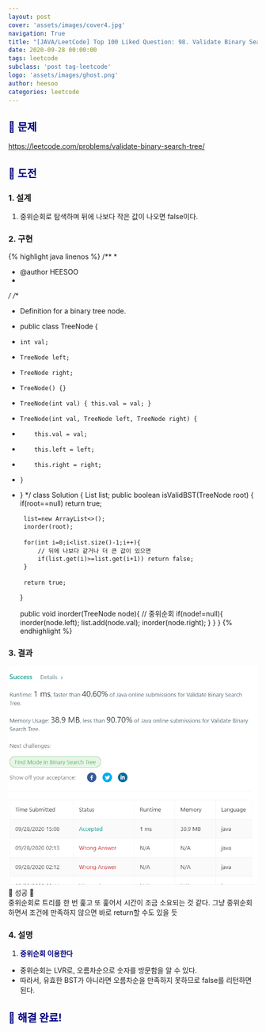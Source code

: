 ```yaml
---
layout: post
cover: 'assets/images/cover4.jpg'
navigation: True
title: "[JAVA/LeetCode] Top 100 Liked Question: 98. Validate Binary Search Tree"
date: 2020-09-28 00:00:00
tags: leetcode
subclass: 'post tag-leetcode'
logo: 'assets/images/ghost.png'
author: heesoo
categories: leetcode
---
```

## <span style="color:navy">👀 문제</span>
<https://leetcode.com/problems/validate-binary-search-tree/>

## <span style="color:navy">👊 도전</span>

### 1. 설계
1. 중위순회로 탐색하며 뒤에 나보다 작은 값이 나오면 false이다.

### 2. 구현 
{% highlight java linenos %}
/**
 *
 * @author HEESOO
 *
 */
/**
 * Definition for a binary tree node.
 * public class TreeNode {
 *     int val;
 *     TreeNode left;
 *     TreeNode right;
 *     TreeNode() {}
 *     TreeNode(int val) { this.val = val; }
 *     TreeNode(int val, TreeNode left, TreeNode right) {
 *         this.val = val;
 *         this.left = left;
 *         this.right = right;
 *     }
 * }
 */
class Solution {
    List<Integer> list;
    public boolean isValidBST(TreeNode root) {
        if(root==null) return true;
        
        list=new ArrayList<>();
        inorder(root);
        
        for(int i=0;i<list.size()-1;i++){
            // 뒤에 나보다 같거나 더 큰 값이 있으면
            if(list.get(i)>=list.get(i+1)) return false;
        }
        
        return true;
    }
    
    public void inorder(TreeNode node){ // 중위순회
        if(node!=null){
            inorder(node.left);
            list.add(node.val);
            inorder(node.right);
        }
    }
}
{% endhighlight %}

### 3. 결과
![실행결과](./assets/images/200928_1.PNG)
🤟 성공 🤟   
중위순회로 트리를 한 번 훑고 또 훑어서 시간이 조금 소요되는 것 같다. 그냥 중위순회하면서 조건에 만족하지 않으면 바로 return할 수도 있을 듯

### 4. 설명
1. **<span style="color:navy">중위순회 이용한다</span>**
- 중위순회는 LVR로, 오름차순으로 숫자를 방문함을 알 수 있다.
- 따라서, 유효한 BST가 아니라면 오름차순을 만족하지 못하므로 false를 리턴하면 된다.
  
## <span style="color:navy">👏 해결 완료!</span>
